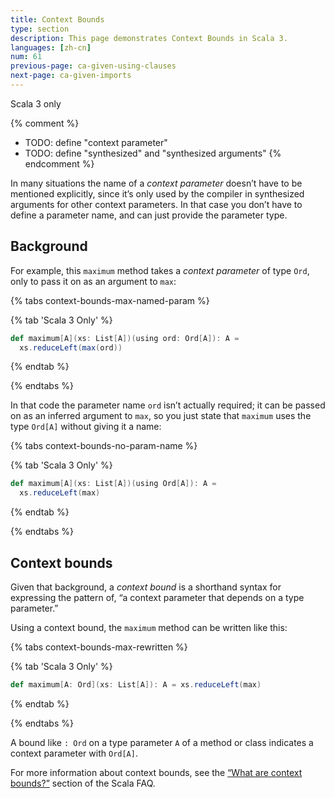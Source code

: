 ```yaml
---
title: Context Bounds
type: section
description: This page demonstrates Context Bounds in Scala 3.
languages: [zh-cn]
num: 61
previous-page: ca-given-using-clauses
next-page: ca-given-imports
---
```

<span class="tag tag-inline">Scala 3 only</span>


{% comment %}
- TODO: define "context parameter"
- TODO: define "synthesized" and "synthesized arguments"
{% endcomment %}

In many situations the name of a _context parameter_ doesn’t have to be mentioned explicitly, since it’s only used by the compiler in synthesized arguments for other context parameters.
In that case you don’t have to define a parameter name, and can just provide the parameter type.


## Background

For example, this `maximum` method takes a _context parameter_ of type `Ord`, only to pass it on as an argument to `max`:

{% tabs context-bounds-max-named-param %}

{% tab 'Scala 3 Only' %}

```scala
def maximum[A](xs: List[A])(using ord: Ord[A]): A =
  xs.reduceLeft(max(ord))
```

{% endtab %}

{% endtabs %}

In that code the parameter name `ord` isn’t actually required; it can be passed on as an inferred argument to `max`, so you just state that `maximum` uses the type `Ord[A]` without giving it a name:

{% tabs context-bounds-no-param-name %}

{% tab 'Scala 3 Only' %}

```scala
def maximum[A](xs: List[A])(using Ord[A]): A =
  xs.reduceLeft(max)
```

{% endtab %}

{% endtabs %}


## Context bounds

Given that background, a _context bound_ is a shorthand syntax for expressing the pattern of, “a context parameter that depends on a type parameter.”

Using a context bound, the `maximum` method can be written like this:

{% tabs context-bounds-max-rewritten %}

{% tab 'Scala 3 Only' %}

```scala
def maximum[A: Ord](xs: List[A]): A = xs.reduceLeft(max)
```

{% endtab %}

{% endtabs %}


A bound like `: Ord` on a type parameter `A` of a method or class indicates a context parameter with `Ord[A]`.

For more information about context bounds, see the [“What are context bounds?”](https://docs.scala-lang.org/tutorials/FAQ/context-bounds.html) section of the Scala FAQ.
